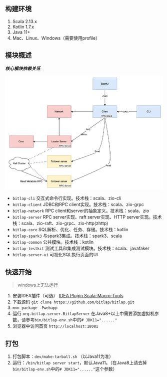 ## 构建环境

1. Scala 2.13.x
2. Kotlin 1.7.x
3. Java 11+
4. Mac、Linux、Windows（需要使用profile）

## 模块概述

***核心模块依赖关系***

![](./bitlap-structure-2.png)

- `bitlap-cli`       交互式命令行实现。技术栈：scala、zio-cli
- `bitlap-client`    JDBC和RPC client实现。技术栈：scala、zio-grpc
- `bitlap-network`   RPC client和server的抽象定义。技术栈：scala、zio
- `bitlap-server`    RPC server实现、raft server实现、HTTP server实现。技术栈：scala、zio-raft、zio-grpc、zio-http(zhttp)
- `bitlap-core`      SQL解析、优化、任务、存储。技术栈：kotlin
- `bitlap-spark3`    与spark3集成。技术栈：spark3、scala
- `bitlap-common`    公共模块。技术栈：kotlin
- `bitlap-testkit`   测试工具和集成测试模块。技术栈：scala、javafaker
- `bitlap-server-ui` 可视化SQL执行页面的UI

## 快速开始

> windows上无法运行

1. 安装IDEA插件（可选） [IDEA Plugin Scala-Macro-Tools](https://github.com/bitlap/scala-macro-tools)
2. 下载源码 `git clone https://github.com/bitlap/bitlap.git`
3. `mvn package -Pwebapp`
4. 运行 `org.bitlap.server.BitlapServer` 在Java8+以上中需要添加虚拟机参数，请参考`bin/bitlap-env.sh`中的`# JDK11="......"`
5. 浏览器中访问首页 `http://localhost:18081`

## 打包

1. 打包脚本：`dev/make-tarball.sh` （以Java11为准）
2. 运行：`/bin/bitlap server start`，默认Java11。（在Java8上请去掉`bin/bitlap-env.sh`中的`# JDK11="......"`这个参数）